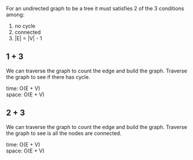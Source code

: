For an undirected graph to be a tree it must satisfies 2 of the 3 conditions among:
1. no cycle
2. connected
3. |E| = |V| - 1

## 1 + 3
We can traverse the graph to count the edge and build the graph. Traverse the graph to see if there has cycle.

time: O(E + V)<br>
space: O(E + V)

## 2 + 3
We can traverse the graph to count the edge and build the graph. Traverse the graph to see is all the nodes are connected.

time: O(E + V)<br>
space: O(E + V)
